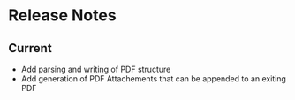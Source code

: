 # Release Notes

## Current

- Add parsing and writing of PDF structure
- Add generation of PDF Attachements that can be appended to an exiting PDF
